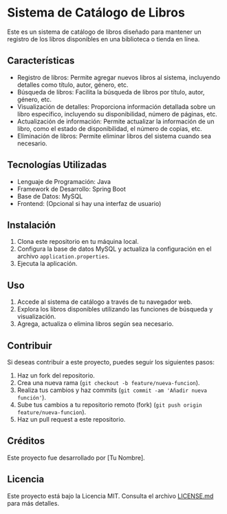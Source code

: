 # Sistema de Catálogo de Libros

Este es un sistema de catálogo de libros diseñado para mantener un registro de los libros disponibles en una biblioteca o tienda en línea.

## Características

- Registro de libros: Permite agregar nuevos libros al sistema, incluyendo detalles como título, autor, género, etc.
- Búsqueda de libros: Facilita la búsqueda de libros por título, autor, género, etc.
- Visualización de detalles: Proporciona información detallada sobre un libro específico, incluyendo su disponibilidad, número de páginas, etc.
- Actualización de información: Permite actualizar la información de un libro, como el estado de disponibilidad, el número de copias, etc.
- Eliminación de libros: Permite eliminar libros del sistema cuando sea necesario.

## Tecnologías Utilizadas

- Lenguaje de Programación: Java
- Framework de Desarrollo: Spring Boot
- Base de Datos: MySQL
- Frontend: (Opcional si hay una interfaz de usuario)

## Instalación

1. Clona este repositorio en tu máquina local.
2. Configura la base de datos MySQL y actualiza la configuración en el archivo `application.properties`.
3. Ejecuta la aplicación.

## Uso

1. Accede al sistema de catálogo a través de tu navegador web.
2. Explora los libros disponibles utilizando las funciones de búsqueda y visualización.
3. Agrega, actualiza o elimina libros según sea necesario.

## Contribuir

Si deseas contribuir a este proyecto, puedes seguir los siguientes pasos:

1. Haz un fork del repositorio.
2. Crea una nueva rama (`git checkout -b feature/nueva-funcion`).
3. Realiza tus cambios y haz commits (`git commit -am 'Añadir nueva función'`).
4. Sube tus cambios a tu repositorio remoto (fork) (`git push origin feature/nueva-funcion`).
5. Haz un pull request a este repositorio.

## Créditos

Este proyecto fue desarrollado por [Tu Nombre].

## Licencia

Este proyecto está bajo la Licencia MIT. Consulta el archivo [LICENSE.md](LICENSE.md) para más detalles.

